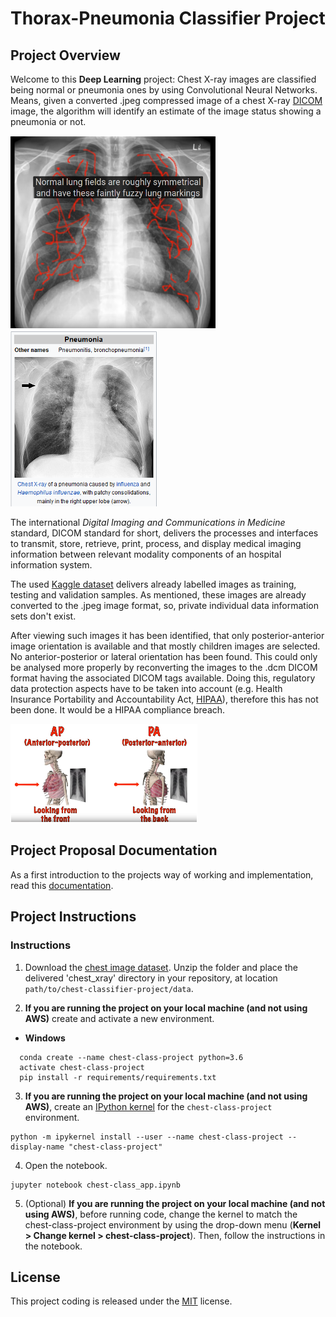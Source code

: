 [//]: # (Image References)

[image1]: ./images/normal_lung_example.PNG "Normal chest image:"
[image2]: ./images/pneumonia_lung_example_small.PNG "Pneumonia chest image:"
[image3]: ./images/AP_PA_orientation_small.PNG "Orientation"

# Thorax-Pneumonia Classifier Project

## Project Overview
Welcome to this **Deep Learning** project: Chest X-ray images are classified being normal or pneumonia ones by using Convolutional Neural Networks. Means, given a converted .jpeg compressed image of a chest X-ray [DICOM](https://www.dicomstandard.org/) image, the algorithm will identify an estimate of the image status showing a pneumonia or not. 

![Normal chest image:][image1] ![Pneumonia chest image:][image2]

The international _Digital Imaging and Communications in Medicine_ standard, DICOM standard for short, delivers the processes and interfaces to transmit, store, retrieve, print, process, and display medical imaging information between relevant modality components of an hospital information system.

The used [Kaggle dataset](https://www.kaggle.com/paultimothymooney/chest-xray-pneumonia/version/2) delivers already labelled images as training, testing and validation samples. As mentioned, these images are already converted to the .jpeg image format, so, private individual data information sets don't exist.

After viewing such images it has been identified, that only posterior-anterior image orientation is available and that mostly children images are selected. No anterior-posterior or lateral orientation has been found. This could only be analysed more properly by reconverting the images to the .dcm DICOM format having the associated DICOM tags available. Doing this, regulatory data protection aspects have to be taken into account (e.g. Health Insurance Portability and Accountability Act, [HIPAA](https://hipaa.com/)), therefore this has not been done. It would be a HIPAA compliance breach.

![Orientation][image3]

## Project Proposal Documentation
As a first introduction to the projects way of working and implementation, read this [documentation](https://github.com/IloBe/CNN_Thorax-Pneumonia_Classifier/blob/master/CapstoneProposal_chest-pneumonia-classifier.pdf).


## Project Instructions
### Instructions

1. Download the [chest image dataset](https://www.kaggle.com/paultimothymooney/chest-xray-pneumonia/version/2). Unzip the folder and place the delivered 'chest_xray' directory in your repository, at location `path/to/chest-classifier-project/data`.

2. **If you are running the project on your local machine (and not using AWS)** create and activate a new environment.
  - __Windows__
  ```
	conda create --name chest-class-project python=3.6
	activate chest-class-project
	pip install -r requirements/requirements.txt
  ```
  
3. **If you are running the project on your local machine (and not using AWS)**, create an [IPython kernel](http://ipython.readthedocs.io/en/stable/install/kernel_install.html) for the `chest-class-project` environment. 
```
python -m ipykernel install --user --name chest-class-project --display-name "chest-class-project"
```

4. Open the notebook.
```
jupyter notebook chest-class_app.ipynb
```

5. (Optional) **If you are running the project on your local machine (and not using AWS)**, before running code, change the kernel to match the chest-class-project environment by using the drop-down menu (**Kernel > Change kernel > chest-class-project**). Then, follow the instructions in the notebook.


## License
This project coding is released under the [MIT](https://github.com/IloBe/CNN_Thorax-Pneumonia_Classifier/blob/master/LICENSE) license.










